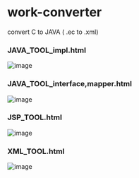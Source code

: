 # work-converter
convert C to JAVA ( .ec to .xml)

### JAVA_TOOL_impl.html
![image](https://github.com/user-attachments/assets/fcecadf9-28cb-4c0d-90b6-7730cbe1f6b2)

### JAVA_TOOL_interface,mapper.html
![image](https://github.com/user-attachments/assets/3f309b9e-0376-419f-861a-617d5fb8d7cd)

### JSP_TOOL.html
![image](https://github.com/user-attachments/assets/82ab33bd-31f8-4d47-9b2b-1c154fcd2cc6)

### XML_TOOL.html
![image](https://github.com/user-attachments/assets/8b67e3d3-65cf-4d49-9247-9231e8a7a3ea)

